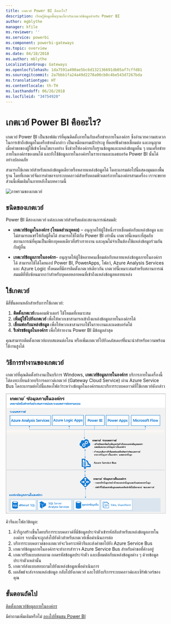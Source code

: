 ```yaml
---
title: เกตเวย์ Power BI คืออะไร?
description: เรียนรู้ข้อมูลพื้นฐานเกี่ยวกับเกตเวย์ข้อมูลสำหรับ Power BI
author: mgblythe
manager: kfile
ms.reviewer: ''
ms.service: powerbi
ms.component: powerbi-gateways
ms.topic: overview
ms.date: 04/18/2018
ms.author: mblythe
LocalizationGroup: Gateways
ms.openlocfilehash: 1da7591a490ae5bc6d132136691db05af7cffd81
ms.sourcegitcommit: 2a7bbb1fa24a49d2278a90cb0c4be543d7267bda
ms.translationtype: HT
ms.contentlocale: th-TH
ms.lasthandoff: 06/26/2018
ms.locfileid: "34754920"
---
```

# <a name="what-are-power-bi-gateways"></a>เกตเวย์ Power BI คืออะไร?

เกตเวย์ Power BI เป็นซอฟต์แวร์ที่คุณติดตั้งภายในกับเครือข่ายภายในองค์กร ซึ่งอำนวยความสะดวกในการเข้าถึงข้อมูลในเครือข่ายดังกล่าว เป็นเหมือนยามเฝ้าประตู ที่คอยฟังคำขอเชื่อมต่อ และอนุญาตเมื่อคำขอของผู้ใช้เข้าเงื่อนไขบางอย่าง ซึ่งช่วยให้องค์กรเก็บฐานข้อมูลและแหล่งข้อมูลอื่น ๆ บนเครือข่ายภายในองค์กรของตนได้ และยังใช้ข้อมูลภายในองค์กรในรายงานและแดชบอร์ด Power BI นั้นได้อย่างปลอดภัย

สามารถใช้เกตเวย์สำหรับแหล่งข้อมูลเดียวหรือหลายแหล่งข้อมูลได้ ไดอะแกรมต่อไปนี้แสดงมุมมองพื้นฐาน โดยที่เกตเวย์จัดการคำขอจากระบบคลาวด์สำหรับคอมพิวเตอร์ภายในองค์กรสามเครื่อง เราจะขยายส่วนนี้เพิ่มเติมในภายหลังในบทความนี้

![ภาพรวมของเกตเวย์](media/service-gateway-getting-started/gateway-overview.png)

## <a name="types-of-gateways"></a>ชนิดของเกตเวย์

Power BI มีสองเกตเวย์ แต่ละเกตเวย์สำหรับแต่ละสถานการณ์สมมติ:

* **เกตเวย์ข้อมูลในองค์กร (โหมดส่วนบุคคล)** – อนุญาตให้ผู้ใช้หนึ่งรายเชื่อมต่อกับแหล่งข้อมูล และไม่สามารถแชร์ให้กับผู้อื่นได้ สามารถใช้ได้กับ Power BI เท่านั้น เกตเวย์นี้เหมาะที่สุดกับสถานการณ์ที่คุณเป็นเพียงบุคคลเดียวที่สร้างรายงาน และคุณไม่จำเป็นต้องใช้แหล่งข้อมูลร่วมกันกับผู้อื่น

* **เกตเวย์ข้อมูลภายในองค์กร**– อนุญาตให้ผู้ใช้หลายคนเชื่อมต่อกับหลายแหล่งข้อมูลภายในองค์กรได้ สามารถใช้ได้โดยแอป Power BI, PowerApps, โฟลว์, Azure Analysis Services และ Azure Logic ทั้งหมดที่มีการติดตั้งเกตเวย์เดียวกัน เกตเวย์นี้เหมาะสมสำหรับสถานการณ์สมมติที่ซับซ้อนมากกว่าสำหรับบุคคลหลายคนที่เข้าถึงแหล่งข้อมูลหลายแหล่ง 

## <a name="using-a-gateway"></a>ใช้เกตเวย์

มีสี่ขั้นตอนหลักสำหรับการใช้เกตเวย์:

1. **ติดตั้งเกตเวย์**บนคอมพิวเตอร์ ใช้โหมดที่เหมาะสม
2. **เพิ่มผู้ใช้ไปยังเกตเวย์** เพื่อให้พวกเขาสามารถเข้าถึงแหล่งข้อมูลภายในองค์กรได้
3. **เชื่อมต่อกับแหล่งข้อมูล** เพื่อให้พวกเขาสามารถใช้ในรายงานและแดชบอร์ดได้
4. **รีเฟรชข้อมูลในองค์กร** เพื่อให้รายงาน Power BI มีข้อมูลล่าสุด

คุณสามารถติดตั้งเกตเวย์แบบสแตนด์อโลน หรือเพิ่มเกตเวย์ไปยัง*คลัสเตอร์*ที่แนะนำสำหรับความพร้อมใช้งานสูงได้

## <a name="how-gateways-work"></a>วิธีการทำงานของเกตเวย์

เกตเวย์ที่คุณติดตั้งทำงานเป็นบริการ Windows, **เกตเวย์ข้อมูลภายในองค์กร** บริการภายในเครื่องนี้ได้ลงทะเบียนด้วยบริการคลาวด์เกตเวย์ (Gateway Cloud Service) ผ่าน Azure Service Bus ไดอะแกรมต่อไปนี้แสดงโฟลว์ระหว่างข้อมูลในองค์กรและบริการระบบคลาวด์ที่ใช้เกตเวย์ดังกล่าว

![ไดอะแกรมที่มีโฟลว์ข้อมูลเกตเวย์](media/service-gateway-getting-started/gateway-how-it-works.png)

คิวรีและโฟลว์ข้อมูล:

1. คิวรีถูกสร้างขึ้นโดยบริการระบบคลาวด์ที่มีข้อมูลประจำตัวเข้ารหัสลับสำหรับแหล่งข้อมูลภายในองค์กร จากนั้นจะถูกส่งไปยังคิวสำหรับเกตเวย์เพื่อดำเนินการต่อ
2. บริการระบบคลาวด์ของเกตเวย์จะวิเคราะห์คิวรีและส่งคำขอไปยัง Azure Service Bus
3. เกตเวย์ข้อมูลภายในองค์กรจะทำการสำรวจ Azure Service Bus สำหรับคำขอที่ค้างอยู่
4. เกตเวย์รับแบบสอบถาม ถอดรหัสข้อมูลประจำตัว และเชื่อมต่อกับแหล่งข้อมูลต่าง ๆ ด้วยข้อมูลประจำตัวเหล่านั้น
5. เกตเวย์ส่งแบบสอบถามไปยังแหล่งข้อมูลเพื่อดำเนินการ
6. ผลลัพธ์จะส่งจากแหล่งข้อมูล กลับไปยังเกตเวย์ และไปยังบริการระบบคลาวด์และเซิร์ฟเวอร์ของคุณ

## <a name="next-steps"></a>ขั้นตอนถัดไป
[ติดตั้งเกตเวย์ข้อมูลภายในองค์กร](service-gateway-install.md)

มีคำถามเพิ่มเติมหรือไม่ [ลองไปที่ชุมชน Power BI](http://community.powerbi.com/)

